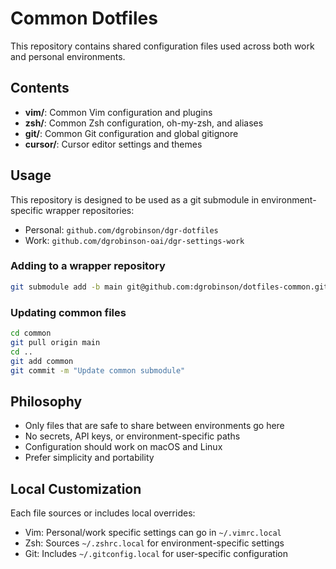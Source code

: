 # Common Dotfiles

This repository contains shared configuration files used across both work and personal environments.

## Contents

- **vim/**: Common Vim configuration and plugins
- **zsh/**: Common Zsh configuration, oh-my-zsh, and aliases
- **git/**: Common Git configuration and global gitignore
- **cursor/**: Cursor editor settings and themes

## Usage

This repository is designed to be used as a git submodule in environment-specific wrapper repositories:

- Personal: `github.com/dgrobinson/dgr-dotfiles`
- Work: `github.com/dgrobinson-oai/dgr-settings-work`

### Adding to a wrapper repository

```bash
git submodule add -b main git@github.com:dgrobinson/dotfiles-common.git common
```

### Updating common files

```bash
cd common
git pull origin main
cd ..
git add common
git commit -m "Update common submodule"
```

## Philosophy

- Only files that are safe to share between environments go here
- No secrets, API keys, or environment-specific paths
- Configuration should work on macOS and Linux
- Prefer simplicity and portability

## Local Customization

Each file sources or includes local overrides:

- Vim: Personal/work specific settings can go in `~/.vimrc.local`
- Zsh: Sources `~/.zshrc.local` for environment-specific settings
- Git: Includes `~/.gitconfig.local` for user-specific configuration